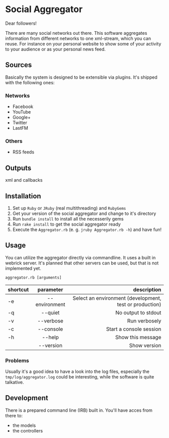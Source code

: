 # Social Aggregator
Dear followers!

There are many social networks out there. This software aggregates information from different networks to one xml-stream, which you can reuse. For instance on your personal website to show some of your activity to your audience or as your personal news feed.

## Sources
Basically the system is designed to be extensible via plugins. It's shipped with the following ones:

### Networks
- Facebook
- YouTube
- Google+
- Twitter
- LastFM

### Others
- RSS feeds

## Outputs
xml and callbacks

## Installation
1. Set up `Ruby` or `JRuby` (real multithreading) and `RubyGems`
2. Get your version of the social aggregator and change to it's directory
3. Run `bundle install` to install all the necesserily gems
4. Run `rake install` to get the social aggregator ready
5. Execute the `Aggregator.rb` (e. g. `jruby Aggregator.rb -h`) and have fun!

## Usage
You can utilize the aggregator directly via commandline. It uses a built in webrick server. It's planned that other servers can be used, but that is not implemented yet.

`aggregator.rb [arguments]`

| shortcut | parameter     | description                                             |
| -------- |:-------------:| -------------------------------------------------------:|
| -e       | --environment | Select an environment (development, test or production) |
| -q       | --quiet       | No output to stdout                                     |
| -v       | --verbose     | Run verbosely                                           |
| -c       | --console     | Start a console session                                 |
| -h       | --help        | Show this message                                       |
|          | --version     | Show version                                            |

### Problems
Usually it's a good idea to have a look into the log files, especially the `tmp/log/aggregator.log` could be interesting, while the software is quite talkative. 

## Development
There is a prepared command line (IRB) built in. You'll have acces from there to:

- the models
- the controllers

###